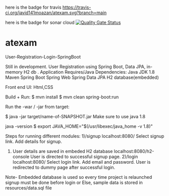 
here is the badge for travis
https://travis-ci.org/javid141moazan/atexam.svg?branch=main


here is the badge for sonar cloud
[![Quality Gate Status](https://sonarcloud.io/api/project_badges/measure?project=atexam&metric=alert_status)](https://sonarcloud.io/dashboard?id=atexam)



# atexam

User-Registration-Login-SpringBoot

Still in development. User Registration using Spring Boot, Data JPA, in-memory H2 db . 
Application Requires/Java Dependencies: Java JDK 1.8 Maven Spring Boot Spring Web Spring Data JPA H2 database(embedded)

Front end UI: Html,CSS

Build + Run: $ mvn install $ mvn clean spring-boot:run

Run the -war / -jar from target:

$ java -jar target/name-of-SNAPSHOT.jar Make sure to use java 1.8

java -version $ export JAVA_HOME="$(/usr/libexec/java_home -v 1.8)"

Steps for running different modules: 1)/signup localhost:8080/ Select signup link. 
Add details for signup.
1) User details are saved in embeded H2 database localhost:8080/h2-console User is directed to successful signup page. 
2)/login localhost:8080/ Select login link. Add email and password. User is redirected to dummy page after successful login. 

Note- Embedded database is used so every time project is relaunched signup must be done before login or Else, sample data is stored in resources/data.sql file
